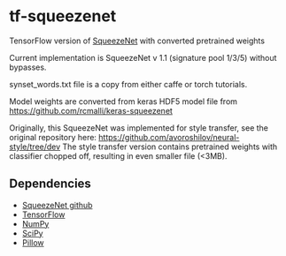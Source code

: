# tf-squeezenet
TensorFlow version of [SqueezeNet][sqz_arxiv] with converted pretrained weights

Current implementation is SqueezeNet v 1.1 (signature pool 1/3/5) without bypasses.

synset_words.txt file is a copy from either caffe or torch tutorials.

Model weights are converted from keras HDF5 model file from https://github.com/rcmalli/keras-squeezenet

Originally, this SqueezeNet was implemented for style transfer, see the original repository here: https://github.com/avoroshilov/neural-style/tree/dev
The style transfer version contains pretrained weights with classifier chopped off, resulting in even smaller file (<3MB).

## Dependencies
* [SqueezeNet github](https://github.com/DeepScale/SqueezeNet)
* [TensorFlow](https://www.tensorflow.org/versions/master/get_started/os_setup.html#download-and-setup)
* [NumPy](https://github.com/numpy/numpy/blob/master/INSTALL.rst.txt)
* [SciPy](https://github.com/scipy/scipy/blob/master/INSTALL.rst.txt)
* [Pillow](http://pillow.readthedocs.io/en/3.3.x/installation.html#installation)

[sqz_arxiv]: https://arxiv.org/pdf/1602.07360.pdf
